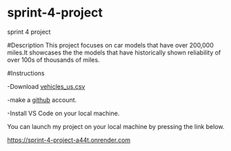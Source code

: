 # sprint-4-project
sprint 4 project

#Description
This project focuses on car models that have over 200,000 miles.It showcases the the models that have historically shown reliability of over 100s of thousands of miles.

#Instructions

-Download [vehicles_us.csv](https://practicum-content.s3.us-west-1.amazonaws.com/datasets/vehicles_us.csv)

-make a [github](github.com) account.

-Install VS Code on your local machine. 



You can launch my project on your local machine by pressing the link below.

https://sprint-4-project-a44t.onrender.com

